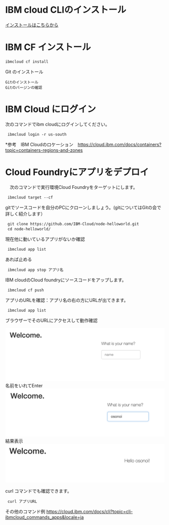 # IBM cloud CLIのインストール

[インストールはこちらから](https://cloud.ibm.com/docs/cli?topic=cli-install-ibmcloud-cli&locale=ja)

# IBM CF インストール
```
ibmcloud cf install
```
Git のインストール

```
Gitのインストール
Gitのバージンの確認
```

# IBM Cloud にログイン
 次のコマンドでibm cloudにログインしてください。
```
 ibmcloud login -r us-south
```
*参考　IBM Cloudのロケーション　https://cloud.ibm.com/docs/containers?topic=containers-regions-and-zones
# Cloud Foundryにアプリをデプロイ
　次のコマンドで実行環境Cloud Foundryをターゲットにします。
```
 ibmcloud target --cf
```
 gitでソースコードを自分のPCにクローンしましょう。(gitについてはGitの会で詳しく紹介します）

```
 git clone https://github.com/IBM-Cloud/node-helloworld.git
 cd node-helloworld/
```
現在他に動いているアプリがないか確認
```
 ibmcloud app list
```
あれば止める
```
 ibmcloud app stop アプリ名
```
IBM cloudのCloud foundryにソースコードをアップします。
```
 ibmcloud cf push
```
アプリのURLを確認：アプリ名の右の方にURLが出てきます。
```
 ibmcloud app list
```
ブラウザーでそのURLにアクセスして動作確認

![hello1](images/hello1.png)
名前をいれてEnter
![hello2](images/hello2.png)
結果表示
![hello3](images/hello3.png)

curl コマンドでも確認できます。
```
 curl アプリURL
```

その他のコマンド例
https://cloud.ibm.com/docs/cli?topic=cli-ibmcloud_commands_apps&locale=ja

 
